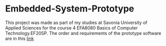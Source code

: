 # Embedded-System-Prototype

This project was made as part of my studies at Savonia University of Applied Sciences for the course 4 EFA8080 Basics of Computer Technology.EF20SP. The order and requirements of the prototype software are in this [link](https://amksavonia-my.sharepoint.com/:b:/g/personal/habeebullah_lawal_edu_savonia_fi/Ecr9qYMhhgJIqE1fNkeSt9cBuFdhVBA1rsitm_cxzVMmVw?e=sD7j6B)

